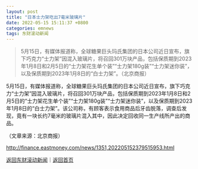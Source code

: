```yaml
---
layout: post
title: "日本士力架吃出7毫米玻璃片"
date: 2022-05-15 15:11:37 +0800
categories: emnews
tags: 东财滚动新闻
---
```

> 5月15日，有媒体报道称，全球糖果巨头玛氏集团的日本公司近日宣布，旗下巧克力“士力架”因混入玻璃片，将召回301万块产品，包括保质期到2023年1月8日和2月5日的“士力架花生单个装”“士力架180g装”“士力架迷你装”，以及保质期到2023年1月8日的“白士力架”。（北京商报）

<p>5月15日，有媒体报道称，全球糖果巨头玛氏集团的日本公司近日宣布，旗下巧克力“士力架”因混入玻璃片，将召回301万块产品，包括保质期到2023年1月8日和2月5日的“士力架花生单个装”“士力架180g装”“士力架迷你装”，以及保质期到2023年1月8日的“白士力架”。该公司称，有顾客表示食用商品后牙齿脱落，调查后发现，竟有一块长约7毫米的玻璃片混入其中，因此决定回收同一生产线所产出的商品。</p><p class="em_media">（文章来源：北京商报）</p>

<http://finance.eastmoney.com/news/1351,202205152379515953.html>

[返回东财滚动新闻](//finews.withounder.com/emnews/)｜[返回首页](//finews.withounder.com/)
